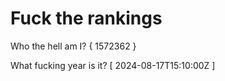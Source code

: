 # Fuck the rankings

Who the hell am I?
{ 1572362 }

What fucking year is it?
[ 2024-08-17T15:10:00Z ]

